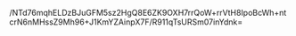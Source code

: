 /NTd76mqhELDzBJuGFM5sz2HgQ8E6ZK9OXH7rrQoW+rrVtH8IpoBcWh+ntcrN6nMHssZ9Mh96+J1KmYZAinpX7F/R911qTsURSm07inYdnk=
